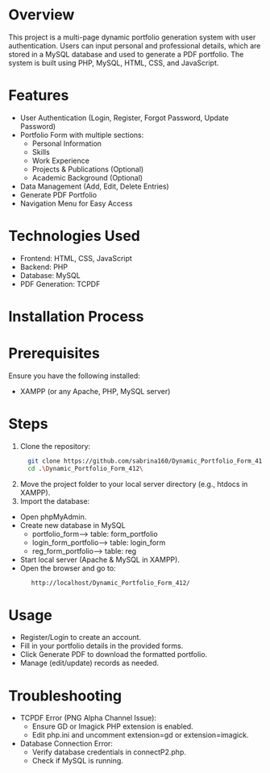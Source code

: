 # Overview
This project is a multi-page dynamic portfolio generation system with user authentication. Users can input personal and professional details, which are stored in a MySQL database and used to generate a PDF portfolio. The system is built using PHP, MySQL, HTML, CSS, and JavaScript.
# Features
- User Authentication (Login, Register, Forgot Password, Update Password)
- Portfolio Form with multiple sections:
  - Personal Information
  - Skills
  - Work Experience
  - Projects & Publications (Optional)
  - Academic Background (Optional)
- Data Management (Add, Edit, Delete Entries)
- Generate PDF Portfolio
- Navigation Menu for Easy Access
# Technologies Used
- Frontend: HTML, CSS, JavaScript
- Backend: PHP
- Database: MySQL
- PDF Generation: TCPDF
# Installation Process
# Prerequisites
Ensure you have the following installed:
- XAMPP (or any Apache, PHP, MySQL server)
# Steps
1. Clone the repository:
   ```bash
     git clone https://github.com/sabrina160/Dynamic_Portfolio_Form_412.git
     cd .\Dynamic_Portfolio_Form_412\
2. Move the project folder to your local server directory (e.g., htdocs in XAMPP).
3. Import the database:
- Open phpMyAdmin.
- Create new database in MySQL
    - portfolio_form--> table: form_portfolio
    - login_form_portfolio--> table: login_form
    - reg_form_portfolio--> table: reg
- Start local server (Apache & MySQL in XAMPP).
- Open the browser and go to:
  ```bash
     http://localhost/Dynamic_Portfolio_Form_412/
# Usage
- Register/Login to create an account.
- Fill in your portfolio details in the provided forms.
- Click Generate PDF to download the formatted portfolio.
- Manage (edit/update) records as needed.

# Troubleshooting
- TCPDF Error (PNG Alpha Channel Issue):
  - Ensure GD or Imagick PHP extension is enabled.
  - Edit php.ini and uncomment extension=gd or extension=imagick.
- Database Connection Error:
  - Verify database credentials in connectP2.php.
  - Check if MySQL is running.
